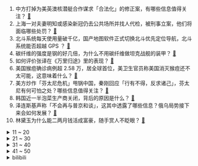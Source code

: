 1. 中方打掉为美英澳核潜艇合作谋求「合法化」的修正案，有哪些信息值得关注？ [:link:](https://www.zhihu.com/question/557281162)
2. 上海一对夫妻明知或感染新冠仍去公共场所并找人代检，被刑事立案，他们将面临哪些处罚？ [:link:](https://www.zhihu.com/question/557194961)
3. 北斗系统每天使用量破千亿，国产地图软件正式切换北斗优先定位导航，北斗系统能否超越 GPS ？ [:link:](https://www.zhihu.com/question/556955066)
4. 碳纤维的强度是钢的好几倍，为什么不用碳纤维做坦克战舰的装甲？ [:link:](https://www.zhihu.com/question/480799471)
5. 如何评价张译在《万里归途》里的表现？ [:link:](https://www.zhihu.com/question/556590654)
6. 美国猴痘确诊病例超 2.58 万，居全球首位，美卫生官员称美国消灭猴痘还不太可能，这意味着什么？ [:link:](https://www.zhihu.com/question/557270529)
7. 美方炒作「芬太尼危机」甩锅中国，秦刚回应「行有不得，反求诸己」，芬太尼有何可怕之处？哪些信息值得关注？ [:link:](https://www.zhihu.com/question/557046202)
8. 韩国近一半泡菜生产商关闭，背后的原因是什么？ [:link:](https://www.zhihu.com/question/557187893)
9. 泽连斯基声称「不会再与普京和谈」，这其中透露了哪些信息？俄乌局势接下来会如何发展？ [:link:](https://www.zhihu.com/question/557248182)
10. 林黛玉为什么能二两月钱活成富豪，随手赏人不眨眼？ [:link:](https://www.zhihu.com/question/358030992)
<details>
<summary>11 ~ 20</summary>

11. 俄乌冲突至今，北约用了几成功力？ [:link:](https://www.zhihu.com/question/556075271)
12. 俄军和顿巴斯武装已由于受到被包围的威胁，已从红利曼撤到更有利的位置，局势接下来会如何发展？ [:link:](https://www.zhihu.com/question/557292287)
13. 江西算是江南吗？ [:link:](https://www.zhihu.com/question/60811287)
14. 22-23 赛季英超阿森纳 3:1 热刺，如何评价这场比赛？ [:link:](https://www.zhihu.com/question/557275701)
15. 如何评价四月新番《夏日重现》第二十五集 大结局？ [:link:](https://www.zhihu.com/question/556859306)
16. 俄罗斯使用核武器，世界将会怎样？ [:link:](https://www.zhihu.com/question/557282007)
17. 2022年，你希望手机还能带来哪方面的硬件提升？ [:link:](https://www.zhihu.com/question/556924184)
18. 卫生间装修时需要注意哪些细节？ [:link:](https://www.zhihu.com/question/550507122)
19. 做生意成功秘诀是什么？ [:link:](https://www.zhihu.com/question/514302696)
20. 有没有打游戏相对安静的游戏本？ [:link:](https://www.zhihu.com/question/555198731)
</details>
<details>
<summary>21 ~ 30</summary>

21. 高中生在学校怎么减肥啊？ [:link:](https://www.zhihu.com/question/557249730)
22. 大家怎么坚持写作的? [:link:](https://www.zhihu.com/question/546288277)
23. 难道抵制日本文化变成有罪的了吗？ [:link:](https://www.zhihu.com/question/552563471)
24. 为什么像比尔·盖茨这样的人反而不戴劳力士或百达翡丽这样昂贵的手表？ [:link:](https://www.zhihu.com/question/420037280)
25. 8 岁儿子，不小心将同学的练习册当作自己的，做完后才发现不对，孩子到家后哭个不停，应该怎么处理和沟通？ [:link:](https://www.zhihu.com/question/555332128)
26. 国庆期间强冷空气将席卷全国大部地区，局地骤降 20℃，出行应做好哪些准备？ [:link:](https://www.zhihu.com/question/557136028)
27. 请教各位，有5t数据想要当传家宝，如何存储才能超长时间存储（例如20年以上）？ [:link:](https://www.zhihu.com/question/556051789)
28. 双休和单休区别大吗？ [:link:](https://www.zhihu.com/question/35806377)
29. 为什么取“表字”的习惯民国后就没有了？ [:link:](https://www.zhihu.com/question/22789580)
30. 乌克兰寻求尽快加入北约，美国却「泼冷水」称不支持其请求，这释放出哪些信息？ [:link:](https://www.zhihu.com/question/557252616)
</details>
<details>
<summary>31 ~ 40</summary>

31. 家人一直给我灌输读书无用论和穷，我不想读大专了，有没有好的建议跪求！? [:link:](https://www.zhihu.com/question/557179994)
32. S12 入围赛 RNG 1:0 MAD 取得本次世界赛首胜，如何评价这场比赛？ [:link:](https://www.zhihu.com/question/557196489)
33. 怎么样才能找回眼中的光？ [:link:](https://www.zhihu.com/question/461148180)
34. 2022 女排世锦赛小组赛中国女排 1:3 不敌巴西，如何评价本场比赛？ [:link:](https://www.zhihu.com/question/557280906)
35. 中国女篮在世界杯上夺得亚军，他们取得成功的原因是什么？ [:link:](https://www.zhihu.com/question/557254915)
36. 如何看待乌克兰签署加入北约申请？此举将带来哪些影响？ [:link:](https://www.zhihu.com/question/557163600)
37. 电影《万里归途》中的哪些细节最让你印象深刻？ [:link:](https://www.zhihu.com/question/555752061)
38. 为什么日本动漫如果把鼻孔、牙齿、嘴唇画全了就会很诡异、很难看？ [:link:](https://www.zhihu.com/question/28489148)
39. 如何评吴青峰在 9 月 30 日发行的新专辑《马拉美的星期二》？ [:link:](https://www.zhihu.com/question/556765264)
40. 有哪些可以网购，口感不输大牌的咖啡值得推荐？ [:link:](https://www.zhihu.com/question/552722647)
</details>
<details>
<summary>41 ~ 50</summary>

41. 如果《原神》策划要出克制神里绫华的怪物，这怪物机制如何设计？ [:link:](https://www.zhihu.com/question/532490427)
42. 考教师资格证一个月学习时间够吗？ [:link:](https://www.zhihu.com/question/550264043)
43. 五角大楼公布向乌武器输送清单，包括 1400 多枚「毒刺」防空导弹等，这些武器主要用途是啥？威力如何？ [:link:](https://www.zhihu.com/question/557290866)
44. 苹果将 iPhone6 列入过时产品，该机型有何亮点？有你的回忆吗？ [:link:](https://www.zhihu.com/question/557185912)
45. 「北溪-2」天然气管道不再泄漏气体，泄漏的天然气对当地造成哪些影响？事件后续会如何发展？ [:link:](https://www.zhihu.com/question/557315335)
46. 如何评价游戏《钢铁雄心 4》新 DLC 唯有浴血? [:link:](https://www.zhihu.com/question/556037647)
47. 北京 1 例感染者违规进入新发地市场，8 人被依法刑事立案调查，他们将受到什么处罚？ [:link:](https://www.zhihu.com/question/557271836)
48. 强大的内心源于什么？ [:link:](https://www.zhihu.com/question/513712505)
49. 一个能量很高的人（包括正能量和负能量）对周围的能量场的影响会有多大？ [:link:](https://www.zhihu.com/question/356707645)
50. 有哪些惊艳你的诗词？ [:link:](https://www.zhihu.com/question/556729679)
</details><details>
<summary>bilibili</summary>

1. 【亮记生物鉴定】网络热传生物鉴定43 [:link:](//www.bilibili.com/video/BV1p14y1a7Cs)
2. 天堂制片公司出品短片《老杜》，我又相信爱情了 [:link:](//www.bilibili.com/video/BV1be4y1r7sR)
3. 孟 德 瞬 息 全 宇 宙 [:link:](//www.bilibili.com/video/BV1CG411J7MG)
4. 智慧老人 [:link:](//www.bilibili.com/video/BV1XW4y1Y7Up)
5. 【传染病系列03】血疫埃博拉，可以融化器官的瘟疫，敬畏自然爱护地球！ [:link:](//www.bilibili.com/video/BV1XR4y1R7AU)
6. 这一天，终于来了… [:link:](//www.bilibili.com/video/BV1h24y1R7rx)
7. 邪不压正，江湖再见！ [:link:](//www.bilibili.com/video/BV1Yt4y1w7yM)
8. 自制健身房车 [:link:](//www.bilibili.com/video/BV1TG4y1W7iS)
9. 我 结 婚 了 嘿 嘿 [:link:](//www.bilibili.com/video/BV1TD4y127hf)
10. 海南的电话可以接了，漠叔告别警队，老乡恋恋不舍！ [:link:](//www.bilibili.com/video/BV1wG4y1W7q9)
<details>
<summary>11 ~ 20</summary>

11. 200万粉丝福利！哥帮你们娶个嫂子 [:link:](//www.bilibili.com/video/BV17d4y1q7eh)
12. 这次我真的我破防了，也许这就是缘份吧 [:link:](//www.bilibili.com/video/BV1UD4y117hB)
13. “比赛第一 友谊第二” [:link:](//www.bilibili.com/video/BV1Le4y1H7T1)
14. 《叶问5：超英黄昏》"我才是最强超级英雄" [:link:](//www.bilibili.com/video/BV1X14y1h7tf)
15. up主，你的脸疼吗？2022年7月新番完结吐槽大总结！【泛式】 [:link:](//www.bilibili.com/video/BV1kV4y1T7p1)
16. 如何用自己发明让别人发财？【小约翰】 [:link:](//www.bilibili.com/video/BV1aV4y1N71f)
17. 【Stray Kids】B站的小伙伴们SKZ来啦！请多多期待我们的新内容吧！ [:link:](//www.bilibili.com/video/BV1e14y1a7zF)
18. 正所谓“一天不听是浑身难受 听了以后是难受一天” [:link:](//www.bilibili.com/video/BV15G411J7nV)
19. 【经典猛男】迈克尔杰克逊，但是猛男Beat It！ [:link:](//www.bilibili.com/video/BV1ue4y1H7ay)
20. 会魔法的这件事终究是瞒不住了！ 这是你没见过的城市！ [:link:](//www.bilibili.com/video/BV1td4y1q7Zi)
</details>
<details>
<summary>21 ~ 30</summary>

21. 他战胜了日寇和天灾，却输给了营销号的嘲讽 [:link:](//www.bilibili.com/video/BV1Re4y167Dh)
22. 第一次上大学，请问这种情况正常吗？ [:link:](//www.bilibili.com/video/BV1cW4y1e7LJ)
23. 国家送给我们的6个神器，你全知道吗？ [:link:](//www.bilibili.com/video/BV1114y1h7Qc)
24. 听说你们想看我穿这条破渔网篓篓？ [:link:](//www.bilibili.com/video/BV1H841147iG)
25. 这都是些啥啊???(2) [:link:](//www.bilibili.com/video/BV1sT411K7HN)
26. 假如中国学生去霍格沃茨上学 06 [:link:](//www.bilibili.com/video/BV1NB4y1E7g9)
27. 每天一遍，水泥封心...... [:link:](//www.bilibili.com/video/BV1CD4y1C72v)
28. 高铁进站后没上去车怎么办？铁路负责你到底！听乘务员给你讲得明明白白！ [:link:](//www.bilibili.com/video/BV1V8411t7Cv)
29. 世上竟有这样的云？15000份稿件中选出的云彩大合集，送给放假的你！ [:link:](//www.bilibili.com/video/BV1r841147Sp)
30. 评分6.8！年度最大笑话！诚实吐槽奶不死的原创大作《莉可丽丝》！ [:link:](//www.bilibili.com/video/BV1MR4y1d7uU)
</details>
<details>
<summary>31 ~ 40</summary>

31. 这教材就离谱4.0 [:link:](//www.bilibili.com/video/BV1eP411n7qJ)
32. 有修养的人如何表达愤怒 [:link:](//www.bilibili.com/video/BV1YB4y1J74t)
33. 600个史诗皮肤秘宝能开出什么 [:link:](//www.bilibili.com/video/BV1j8411t7zd)
34. 【同桌】“别影响我，我要学习了！” [:link:](//www.bilibili.com/video/BV1rV4y1T7VR)
35. papi酱的日常——办公室烂梗大赛！（节前轻松一下！大家国庆愉快！ [:link:](//www.bilibili.com/video/BV1jT411K79V)
36. 这个杀手有点蠢 [:link:](//www.bilibili.com/video/BV1c24y1d7Ap)
37. 真讽刺！教令院抛弃了自己的神明，而草神从未想过抛弃任何一人！ [:link:](//www.bilibili.com/video/BV1824y1R72p)
38. 什么叫皮薄馅大啊！ [:link:](//www.bilibili.com/video/BV1Pt4y1A7TU)
39. 在比云彩还要高几千米的地方，我们看到了一片绝美花园 [:link:](//www.bilibili.com/video/BV17P411E7Jy)
40. 日本人：很熟悉但听不懂  中国人：不熟悉但听得懂  红楼梦第一回林黛玉进贾府生草日语谐音梗 [:link:](//www.bilibili.com/video/BV1he411T7po)
</details>
<details>
<summary>41 ~ 50</summary>

41. 教室装扶手电梯了 十分方便！！！ [:link:](//www.bilibili.com/video/BV1PP411n7Pd)
42. 广东顺德.牛展   厨子探店¥221 [:link:](//www.bilibili.com/video/BV16t4y1w7Vb)
43. 【水果猎人】鉴定网络胡说八道之“婆罗洲橡胶果” [:link:](//www.bilibili.com/video/BV1J14y1a7BL)
44. 【原人】无派蒙获得柯莱 第二位伙伴！ [:link:](//www.bilibili.com/video/BV1KG4y1W79v)
45. 为何大家拍员工照的时候都要抱臂 [:link:](//www.bilibili.com/video/BV1Ne4y1B7iv)
46. 可露凯：教授有我就够了！ [:link:](//www.bilibili.com/video/BV1w8411t7eP)
47. 花1500在家复刻顶级战斧，这块牛排我能记一辈子！【还愿挑战ep14-异灵术の家】 [:link:](//www.bilibili.com/video/BV1Q24y1R7wh)
48. 我 是 一 只 吃 情 绪 的 生 物 [:link:](//www.bilibili.com/video/BV1wT411M7aF)
49. 来自五常的压迫感（原神填词）二周年纪念版 [:link:](//www.bilibili.com/video/BV1Eg411e7WU)
50. 当我告诉他我要睡觉后… [:link:](//www.bilibili.com/video/BV1XT411N7xw)
</details>
<details>
<summary>51 ~ 60</summary>

51. 国庆天安门广场举行升旗仪式 五星红旗冉冉升起 [:link:](//www.bilibili.com/video/BV1be4y1B7Hj)
52. 从美院毕业的人都在干什么 [:link:](//www.bilibili.com/video/BV1T14y187BN)
53. 原来猫猫也有强迫症！ [:link:](//www.bilibili.com/video/BV1F24y1R7jk)
54. 官宣！我要结婚了！！！ [:link:](//www.bilibili.com/video/BV1t24y1R771)
55. 深度|| 佛祖对最难关卡的解题思路，黑手套们活不明白的悲哀结局 [:link:](//www.bilibili.com/video/BV1re4y1b7sV)
56. 机甲宇宙团队精心打造2.7米二郎战甲，这不比霸天虎更威风么？国风就是巅峰，华流即是主流，为祖国庆生，为华流点赞 [:link:](//www.bilibili.com/video/BV1Qt4y1w7k6)
57. 打牌王精神续作！我必须立刻鉴赏今年最值得看的打牌动画【水无月菌】 [:link:](//www.bilibili.com/video/BV1sG4y1x7o4)
58. “X”暗示太多了： [:link:](//www.bilibili.com/video/BV1LG4y1x719)
59. 当你玩漫威蜘蛛侠时拔掉硬盘... [:link:](//www.bilibili.com/video/BV1it4y1w7W5)
60. 把子肉，家庭版，颈椎严重了，我得休息俩天 [:link:](//www.bilibili.com/video/BV1aG411J7g1)
</details>
<details>
<summary>61 ~ 70</summary>

61. 这就是赛诺的极致！寂默狼行！ [:link:](//www.bilibili.com/video/BV1qg411e7Hm)
62. 重新盘点一下猫德学院砸在手里的猫 [:link:](//www.bilibili.com/video/BV1m24y1R7Ja)
63. 珍贵影像！高清修复《义勇军进行曲》首次公开唱响 [:link:](//www.bilibili.com/video/BV1pG4y1x7uV)
64. 邻 居 小 桀 ｜BK短纪录片 [:link:](//www.bilibili.com/video/BV1bd4y1q7wH)
65. 男儿当自强，国庆节快乐！ [:link:](//www.bilibili.com/video/BV1XG4y1p76C)
66. 周深演唱中国动画百年纪念曲《美美》，100年·恰少年！ [:link:](//www.bilibili.com/video/BV1Vd4y1q7x6)
67. 男子当街抢柚子 [:link:](//www.bilibili.com/video/BV16e4y1H7ck)
68. 男孩子玩个玩具怎么了……？ [:link:](//www.bilibili.com/video/BV1qN4y1P7dB)
69. 【大司马&小团团】这个师傅不太冷 [:link:](//www.bilibili.com/video/BV1f841147Ht)
70. 哼哈二将细狗都给我自律起来！ [:link:](//www.bilibili.com/video/BV1TP411n7Dq)
</details>
<details>
<summary>71 ~ 80</summary>

71. 阴间玩法 [:link:](//www.bilibili.com/video/BV1U841147tT)
72. 打球最怕这种一抽一抽的 节奏太好了[泪]反正我十四岁的时候绝对打不过他 太强了 [:link:](//www.bilibili.com/video/BV1re4y1H7pV)
73. 想要白嫖的话就送给你吧，哈哈哈哈 [:link:](//www.bilibili.com/video/BV1Ke4y1B7J2)
74. 门庭深冷 来者需诚 [:link:](//www.bilibili.com/video/BV1ad4y1z7q4)
75. 用苏绣还原游戏服装！耗时30天，十几位绣娘再现非遗之美！ [:link:](//www.bilibili.com/video/BV1Pe4y1B7dV)
76. 学了架子鼓去游戏厅玩会发生什么…… [:link:](//www.bilibili.com/video/BV1T8411t7aa)
77. 姚明都服了！中国女篮VS澳大利亚最后3分钟，王思雨绝杀闯进决赛 [:link:](//www.bilibili.com/video/BV13e411T7ge)
78. 终于被我发现了！这就是醒狮酥的秘密吗？ [:link:](//www.bilibili.com/video/BV1Ee4y1B7dt)
79. 当校长捡到了东西 [:link:](//www.bilibili.com/video/BV1dR4y1R7jG)
80. 【原神】3.1须弥宝箱全收集（成就数349） [:link:](//www.bilibili.com/video/BV19G411J7Yb)
</details>
<details>
<summary>81 ~ 90</summary>

81. 实验搞砸了，顺便教你们一个英语惯用语 [:link:](//www.bilibili.com/video/BV1GR4y1d7HD)
82. 备赛倒计时5天 [:link:](//www.bilibili.com/video/BV1md4y1q79E)
83. 东北的烧烤，究竟会有多好吃呢？~ [:link:](//www.bilibili.com/video/BV1xe4y1H7fX)
84. “今 天，我 就 是 要 篡 改 各 位 的 DNA！” [:link:](//www.bilibili.com/video/BV1QW4y1Y7VZ)
85. 【葛平】《蓝猫淘气3001问》，葛叔17年后再为蓝猫配音！ [:link:](//www.bilibili.com/video/BV1Md4y1u7ia)
86. 做数学，玩PS5 — Robin Gan 【B站全球首发】 [:link:](//www.bilibili.com/video/BV1414y1a7bN)
87. 《 我 做 神 的 那 些 年 》01 [:link:](//www.bilibili.com/video/BV1we4y1B7ED)
88. 世界末日是啥样的？温室效应会有怎么样的后果？灾难电影《后天》 [:link:](//www.bilibili.com/video/BV1ZW4y1Y74m)
89. 【糖叔】真实改编，昔日抗日英雄，惨遭人当众欺凌《勋章》 [:link:](//www.bilibili.com/video/BV19e411K7nt)
90. 【吸奇侠】《教父》隐藏的神秘人物解锁，谁让麦克顺利归来？15 [:link:](//www.bilibili.com/video/BV17e411T7T3)
</details>
<details>
<summary>91 ~ 100</summary>

91. 优 雅 の 摇 子 [:link:](//www.bilibili.com/video/BV18B4y177m9)
92. 【连续断糖30天】我的身体发生了什么变化?! [:link:](//www.bilibili.com/video/BV1iG411J7sp)
93. 关于玉米，那些不得不说的事 [:link:](//www.bilibili.com/video/BV12P411n7FF)
94. 怎么会有这么心大的猫啊！！！ [:link:](//www.bilibili.com/video/BV19t4y1w7LS)
95. 这玩意是怎么做到全国不统一的？？！ [:link:](//www.bilibili.com/video/BV1He4y1H7Ne)
96. “这社死来的太突然了❶❻” [:link:](//www.bilibili.com/video/BV1FT411M78C)
97. 自制生日蛋糕 [:link:](//www.bilibili.com/video/BV1Pd4y1u7U5)
98. 挖机在山上挖出个轮胎，从山上滚落到山下，这速度这距离太好玩啦 [:link:](//www.bilibili.com/video/BV1ae411T7YC)
99. 请 不 要 给 天 津 耗 子 添 堵 [:link:](//www.bilibili.com/video/BV1RB4y177Ui)
100. 大学生如何在宿舍拍《最残大脑》第2季 [:link:](//www.bilibili.com/video/BV18e411T7Y7)
</details></details>